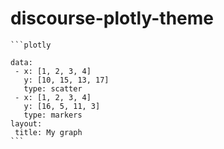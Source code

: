 # discourse-plotly-theme

````
```plotly

data:
 - x: [1, 2, 3, 4]
   y: [10, 15, 13, 17]
   type: scatter
 - x: [1, 2, 3, 4]
   y: [16, 5, 11, 3]
   type: markers
layout:
 title: My graph
```
````

